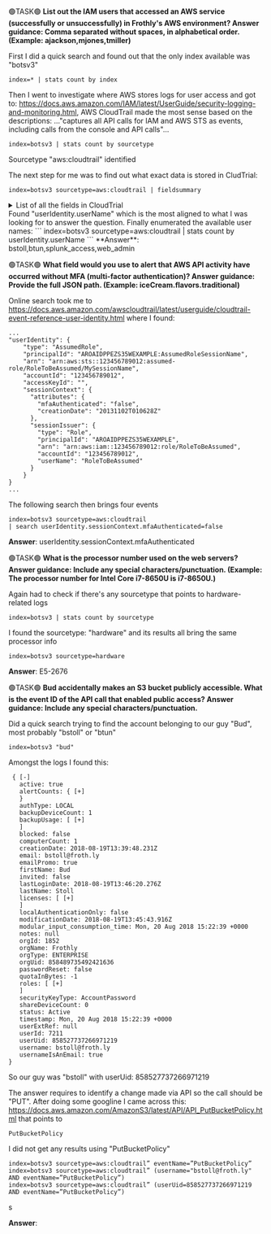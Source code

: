 🟢TASK🟢 **List out the IAM users that accessed an AWS service (successfully or unsuccessfully) in Frothly's AWS environment? Answer guidance: Comma separated without spaces, in alphabetical order. (Example: ajackson,mjones,tmiller)**  

First I did a quick search and found out that the only index available was "botsv3"
```
index=* | stats count by index
```
Then I went to investigate where AWS stores logs for user access and got to: https://docs.aws.amazon.com/IAM/latest/UserGuide/security-logging-and-monitoring.html, AWS CloudTrail made the most sense based on the descriptions: ..."captures all API calls for IAM and AWS STS as events, including calls from the console and API calls"...
```
index=botsv3 | stats count by sourcetype
```
Sourcetype "aws:cloudtrail" identified

The next step for me was to find out what exact data is stored in CludTrial:
```
index=botsv3 sourcetype=aws:cloudtrail | fieldsummary
```
<details>
  <summary>List of all the fields in CloudTrial</summary>
AssumeRole
AuthorizeSecurityGroupIngress
ConsoleLogin
CreateAccessKey
CreateDefaultVpc
CreateLogStream
CreateTags
CreateUser
Decrypt
DeleteAccessKey
DeleteAlarms
DeregisterTargets
DescribeAccountAttributes
DescribeAddresses
DescribeAlarms
DescribeAutoScalingGroups
DescribeAvailabilityZones
DescribeClusterParameterGroups
DescribeClusterSecurityGroups
DescribeClusterSnapshots
DescribeClusterSubnetGroups
DescribeClusters
DescribeConfigRuleEvaluationStatus
DescribeConfigRules
DescribeDBInstances
DescribeDBSecurityGroups
DescribeDBSnapshotAttributes
DescribeDBSnapshots
DescribeDBSubnetGroups
DescribeEventSubscriptions
DescribeHosts
DescribeIdFormat
DescribeImages
DescribeInstanceAttribute
DescribeInstanceCreditSpecifications
DescribeInstanceStatus
DescribeInstances
DescribeKeyPairs
DescribeLaunchConfigurations
DescribeLaunchTemplateVersions
DescribeLaunchTemplates
DescribeLifecycleHooks
DescribeListeners
DescribeLoadBalancerAttributes
DescribeLoadBalancers
DescribeNetworkAcls
DescribeNetworkInterfaces
DescribePlacementGroups
DescribePolicies
DescribeReservedInstances
DescribeRouteTables
DescribeScalingActivities
DescribeSecurityGroups
DescribeSnapshots
DescribeStaleSecurityGroups
DescribeSubnets
DescribeTags
DescribeTargetGroupAttributes
DescribeTargetGroups
DescribeTargetHealth
DescribeTrails
DescribeVolumeStatus
DescribeVolumes
DescribeVolumesModifications
DescribeVpcs
GetAccountPasswordPolicy
GetAccountSummary
GetBucketAcl
GetBucketCors
GetBucketEncryption
GetBucketLifecycle
GetBucketLocation
GetBucketLogging
GetBucketNotification
GetBucketPolicy
GetBucketReplication
GetBucketRequestPayment
GetBucketTagging
GetBucketVersioning
GetBucketWebsite
GetCallerIdentity
GetComplianceDetailsByConfigRule
GetComplianceSummaryByConfigRule
GetConsoleOutput
GetConsoleScreenshot
GetSessionToken
GetUser
ListAccessKeys
ListAccountAliases
ListAssessmentRuns
ListAttachedUserPolicies
ListBuckets
ListCertificates
ListDistributions
ListFindings
ListFunctions20150331
ListGroups
ListInstanceProfiles
ListSSHPublicKeys
ListServiceSpecificCredentials
ListTagsForResource
ListUsers
PutBucketAcl
PutEvaluations
PutMetricAlarm
PutScalingPolicy
RegisterTargets
RevokeSecurityGroupIngress
RunInstances
StartAssessmentRun
TerminateInstances
UpdateAccessKey
UpdateSecurityGroupRuleDescriptionsIngress
</details>
Found "userIdentity.userName" which is the most aligned to what I was looking for to answer the question.
Finally enumerated the available user names:
```
index=botsv3 sourcetype=aws:cloudtrail | stats count by userIdentity.userName
```
**Answer**: bstoll,btun,splunk_access,web_admin

🟢TASK🟢 **What field would you use to alert that AWS API activity have occurred without MFA (multi-factor authentication)? Answer guidance: Provide the full JSON path. (Example: iceCream.flavors.traditional)**  

Online search took me to https://docs.aws.amazon.com/awscloudtrail/latest/userguide/cloudtrail-event-reference-user-identity.html where I found:
```
...
"userIdentity": {
    "type": "AssumedRole",
    "principalId": "AROAIDPPEZS35WEXAMPLE:AssumedRoleSessionName",
    "arn": "arn:aws:sts::123456789012:assumed-role/RoleToBeAssumed/MySessionName",
    "accountId": "123456789012",
    "accessKeyId": "",
    "sessionContext": {
      "attributes": {
        "mfaAuthenticated": "false",
        "creationDate": "20131102T010628Z"
      },
      "sessionIssuer": {
        "type": "Role",
        "principalId": "AROAIDPPEZS35WEXAMPLE",
        "arn": "arn:aws:iam::123456789012:role/RoleToBeAssumed",
        "accountId": "123456789012",
        "userName": "RoleToBeAssumed"
      }
    }
}
...
```
The following search then brings four events
```
index=botsv3 sourcetype=aws:cloudtrail 
| search userIdentity.sessionContext.mfaAuthenticated=false
```
**Answer**: userIdentity.sessionContext.mfaAuthenticated

🟢TASK🟢 **What is the processor number used on the web servers? Answer guidance: Include any special characters/punctuation. (Example: The processor number for Intel Core i7-8650U is i7-8650U.)**  

Again had to check if there's any sourcetype that points to hardware-related logs
```
index=botsv3 | stats count by sourcetype
```
I found the sourcetype: "hardware" and its results all bring the same processor info
```
index=botsv3 sourcetype=hardware
```
**Answer**: E5-2676

🟢TASK🟢 **Bud accidentally makes an S3 bucket publicly accessible. What is the event ID of the API call that enabled public access? Answer guidance: Include any special characters/punctuation.**  

Did a quick search trying to find the account belonging to our guy "Bud", most probably "bstoll" or "btun"
```
index=botsv3 "bud"
```
Amongst the logs I found this:
```
 { [-]
   active: true
   alertCounts: { [+]
   }
   authType: LOCAL
   backupDeviceCount: 1
   backupUsage: [ [+]
   ]
   blocked: false
   computerCount: 1
   creationDate: 2018-08-19T13:39:48.231Z
   email: bstoll@froth.ly
   emailPromo: true
   firstName: Bud
   invited: false
   lastLoginDate: 2018-08-19T13:46:20.276Z
   lastName: Stoll
   licenses: [ [+]
   ]
   localAuthenticationOnly: false
   modificationDate: 2018-08-19T13:45:43.916Z
   modular_input_consumption_time: Mon, 20 Aug 2018 15:22:39 +0000
   notes: null
   orgId: 1852
   orgName: Frothly
   orgType: ENTERPRISE
   orgUid: 858489735492421636
   passwordReset: false
   quotaInBytes: -1
   roles: [ [+]
   ]
   securityKeyType: AccountPassword
   shareDeviceCount: 0
   status: Active
   timestamp: Mon, 20 Aug 2018 15:22:39 +0000
   userExtRef: null
   userId: 7211
   userUid: 858527737266971219
   username: bstoll@froth.ly
   usernameIsAnEmail: true
} 
```
So our guy was "bstoll" with userUid: 858527737266971219

The answer requires to identify a change made via API so the call should be "PUT".
After doing some googline I came across this: https://docs.aws.amazon.com/AmazonS3/latest/API/API_PutBucketPolicy.html that points to
```
PutBucketPolicy
```
I did not get any results using "PutBucketPolicy"
```
index=botsv3 sourcetype=aws:cloudtrail” eventName=”PutBucketPolicy”
index=botsv3 sourcetype=aws:cloudtrail” (username="bstoll@froth.ly" AND eventName=”PutBucketPolicy”)
index=botsv3 sourcetype=aws:cloudtrail” (userUid=858527737266971219 AND eventName=”PutBucketPolicy”)
```
s

**Answer**: 
